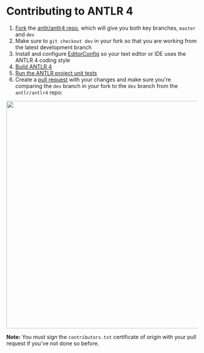 # Contributing to ANTLR 4

1. [Fork](https://help.github.com/articles/fork-a-repo) the [antlr/antlr4 repo](https://github.com/antlr/antlr4), which will give you both key branches, `master` and `dev`
2. Make sure to `git checkout dev` in your fork so that you are working from the latest development branch
2. Install and configure [EditorConfig](http://editorconfig.org/) so your text editor or IDE uses the ANTLR 4 coding style
3. [Build ANTLR 4](doc/building-antlr.md)
4. [Run the ANTLR project unit tests](doc/antlr-project-testing.md)
5. Create a [pull request](https://help.github.com/articles/using-pull-requests/) with your changes and make sure you're comparing the `dev` branch in your fork to the `dev` branch from the `antlr/antlr4` repo:

<img src="images/PR-on-dev.png" width="600">

**Note:** You must sign the `contributors.txt` certificate of origin with your pull request if you've not done so before.
